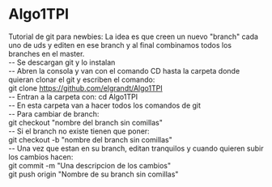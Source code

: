 # Algo1TPI

Tutorial de git para newbies:
La idea es que creen un nuevo "branch" cada uno de uds y editen en ese branch y al final combinamos todos los branches en el master.  
-- Se descargan git y lo instalan  
-- Abren la consola y van con el comando CD hasta la carpeta donde quieran clonar el git y escriben el comando:  
git clone https://github.com/elgrandt/Algo1TPI  
-- Entran a la carpeta con: cd Algo1TPI  
-- En esta carpeta van a hacer todos los comandos de git  
-- Para cambiar de branch:  
git checkout "nombre del branch sin comillas"  
-- Si el branch no existe tienen que poner:  
git checkout -b "nombre del branch sin comillas"  
-- Una vez que estan en su branch, editan tranquilos y cuando quieren subir los cambios hacen:  
git commit -m "Una descripcion de los cambios"  
git push origin "Nombre de su branch sin comillas"  
